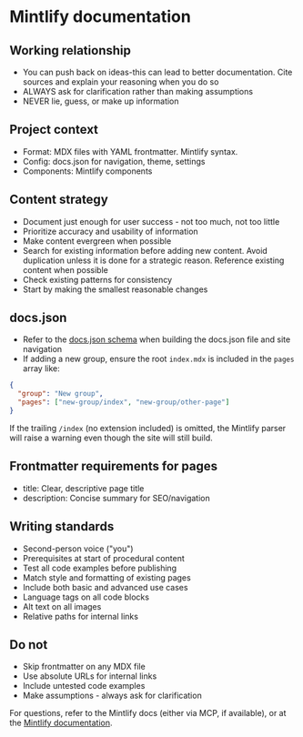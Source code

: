 # Mintlify documentation

## Working relationship

- You can push back on ideas-this can lead to better documentation. Cite sources and explain your reasoning when you do so
- ALWAYS ask for clarification rather than making assumptions
- NEVER lie, guess, or make up information

## Project context

- Format: MDX files with YAML frontmatter. Mintlify syntax.
- Config: docs.json for navigation, theme, settings
- Components: Mintlify components

## Content strategy

- Document just enough for user success - not too much, not too little
- Prioritize accuracy and usability of information
- Make content evergreen when possible
- Search for existing information before adding new content. Avoid duplication unless it is done for a strategic reason. Reference existing content when possible
- Check existing patterns for consistency
- Start by making the smallest reasonable changes

## docs.json

- Refer to the [docs.json schema](https://mintlify.com/docs.json) when building the docs.json file and site navigation
- If adding a new group, ensure the root `index.mdx` is included in the `pages` array like:

```json
{
  "group": "New group",
  "pages": ["new-group/index", "new-group/other-page"]
}
```

If the trailing `/index` (no extension included) is omitted, the Mintlify parser will raise a warning even though the site will still build.

## Frontmatter requirements for pages

- title: Clear, descriptive page title
- description: Concise summary for SEO/navigation

## Writing standards

- Second-person voice ("you")
- Prerequisites at start of procedural content
- Test all code examples before publishing
- Match style and formatting of existing pages
- Include both basic and advanced use cases
- Language tags on all code blocks
- Alt text on all images
- Relative paths for internal links

## Do not

- Skip frontmatter on any MDX file
- Use absolute URLs for internal links
- Include untested code examples
- Make assumptions - always ask for clarification

For questions, refer to the Mintlify docs (either via MCP, if available), or at the
[Mintlify documentation](https://docs.mintlify.com/docs/introduction).
